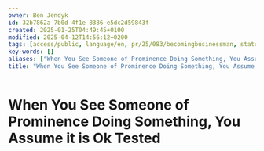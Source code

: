 ```yaml
---
owner: Ben Jendyk
id: 32b7862a-7b0d-4f1e-8386-e5dc2d59843f
created: 2025-01-25T04:49:45+0100
modified: 2025-04-12T14:56:12+0200
tags: [access/public, language/en, pr/25/083/becomingbusinessman, status/pending]
key-words: []
aliases: ["When You See Someone of Prominence Doing Something, You Assume it is Ok Tested"]
title: "When You See Someone of Prominence Doing Something, You Assume it is Ok Tested"
---
```


# When You See Someone of Prominence Doing Something, You Assume it is Ok Tested